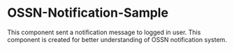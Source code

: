 # OSSN-Notification-Sample

This component sent a notification message to logged in user. This component is created for better understanding of OSSN notification system.
